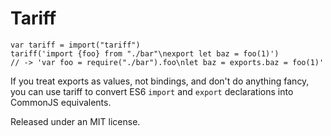 # Tariff

```
var tariff = import("tariff")
tariff('import {foo} from "./bar"\nexport let baz = foo(1)')
// -> 'var foo = require("./bar").foo\nlet baz = exports.baz = foo(1)'
```

If you treat exports as values, not bindings, and don't do anything
fancy, you can use tariff to convert ES6 `import` and `export`
declarations into CommonJS equivalents.

Released under an MIT license.

